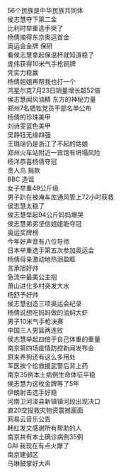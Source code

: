 56个民族是中华民族共同体  
侯志慧夺下第二金  
比利时举重选手哭了  
杨倩摘得东京奥运首金  
奥运会金牌 保研  
看侯志慧拿起保温杯就知道稳了  
庞伟获得10米气手枪铜牌  
凭实力稳赢  
杨倩姐姐再帮我也打一个  
鸿星尔克7月23日销量增长超52倍  
侯志慧闻风油精 东方的神秘力量  
郑州7名牺牲党员干部名单公布  
杨倩的珍珠美甲  
刘诗雯蓝色美甲  
吴静钰无缘四强  
王璐瑶仍是浙江了不起的姑娘  
郑州火车站附近一宾馆有坍塌风险  
杨洋恭喜杨倩夺冠  
贵人鸟 捐款  
BBC 造谣  
女子举重49公斤级  
男子趴在被淹车库通风管上72小时获救  
侯志慧太稳了  
侯志慧举起94公斤妈妈爆哭  
侯志慧弟弟坚信姐姐能夺冠  
奥运奖牌榜  
今年好声音有八位导师  
日本举重选手第五次参加奥运会  
杨倩母亲激动地热泪盈眶  
言承旭好帅  
急流中最美公主抱  
萧山进化多村突发大水  
杨舒予好帅  
侯志慧创造三项奥运会纪录  
杨倩说想吃妈妈做的油焖大虾  
男子10米气手枪决赛  
中国三人男篮两连败  
侯志慧举起四倍于自己体重的重量  
南京第四场疫情防控新闻发布会  
原来养狗还有这么多用处  
军医挨个给救援武警后背上药  
南京35例本土病例生命体征平稳  
侯志慧为这枚金牌等了5年  
伊朗射击选手好稳  
河南卫河浚县新镇镇河段出现决口  
直20空投救灾物资震撼画面  
网易云音乐公告  
韩红发文感谢所有帮助的人  
南京共有本土确诊病例35例  
GAI 我现在有点火爆了  
南京建邺区  
马琳鼓掌好大声  
